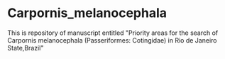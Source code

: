 # Carpornis_melanocephala
This is repository of manuscript entitled "Priority areas for the search of Carpornis melanocephala (Passeriformes: Cotingidae) in Rio de Janeiro State,Brazil"
